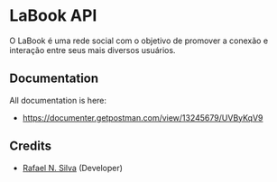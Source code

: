 # LaBook API

O LaBook é uma rede social com o objetivo de promover a conexão e interação entre seus mais diversos usuários.

## Documentation

 All documentation is here:

- https://documenter.getpostman.com/view/13245679/UVByKqV9


## Credits

- [Rafael N. Silva](https://github.com/rafansilva) (Developer)
